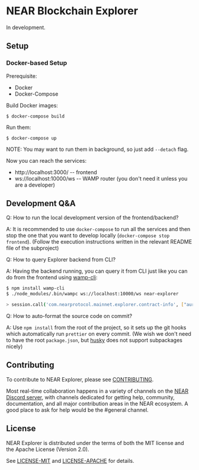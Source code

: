 # NEAR Blockchain Explorer

In development.

## Setup

### Docker-based Setup

Prerequisite:

-   Docker
-   Docker-Compose

Build Docker images:

```
$ docker-compose build
```

Run them:

```
$ docker-compose up
```

NOTE: You may want to run them in background, so just add `--detach` flag.

Now you can reach the services:

-   http://localhost:3000/ -- frontend
-   ws://localhost:10000/ws -- WAMP router (you don't need it unless you are a developer)

## Development Q&A

Q: How to run the local development version of the frontend/backend?

A: It is recommended to use `docker-compose` to run all the services and then stop the one that
you want to develop locally (`docker-compose stop frontend`). (Follow the execution instructions
written in the relevant README file of the subproject)

Q: How to query Explorer backend from CLI?

A: Having the backend running, you can query it from CLI just like you can do from the frontend using [wamp-cli](https://www.npmjs.com/package/wamp-cli):

```bash
$ npm install wamp-cli
$ ./node_modules/.bin/wampc ws://localhost:10000/ws near-explorer

> session.call('com.nearprotocol.mainnet.explorer.contract-info', ["aurora.near"]).then(console.log);
```

Q: How to auto-format the source code on commit?

A: Use `npm install` from the root of the project, so it sets up the git hooks which
automatically run `prettier` on every commit. (We wish we don't need to have the root
`package.json`, but [husky](https://github.com/typicode/husky/issues/36) does not support
subpackages nicely)

## Contributing

To contribute to NEAR Explorer, please see [CONTRIBUTING](CONTRIBUTING.md).

Most real-time collaboration happens in a variety of channels on the
[NEAR Discord server](https://near.chat), with channels dedicated for getting help, community,
documentation, and all major contribution areas in the NEAR ecosystem. A good place to ask
for help would be the #general channel.

## License

NEAR Explorer is distributed under the terms of both the MIT license and the Apache License (Version 2.0).

See [LICENSE-MIT](LICENSE-MIT) and [LICENSE-APACHE](LICENSE-APACHE) for details.
